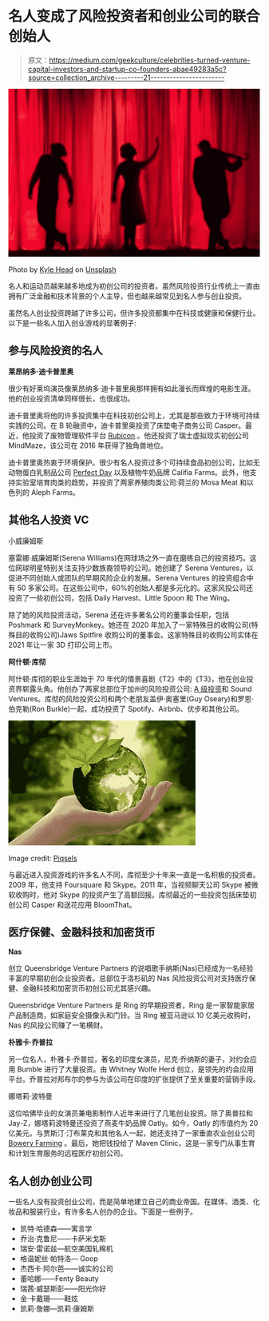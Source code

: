# 名人变成了风险投资者和创业公司的联合创始人

> 原文：<https://medium.com/geekculture/celebrities-turned-venture-capital-investors-and-startup-co-founders-abae49283a5c?source=collection_archive---------21----------------------->

![](img/f50fd19cec94edb2133870f3b0bc0b60.png)

Photo by [Kyle Head](https://unsplash.com/@kyleunderscorehead?utm_source=unsplash&utm_medium=referral&utm_content=creditCopyText) on [Unsplash](https://unsplash.com/collections/90753435/celebrities-?utm_source=unsplash&utm_medium=referral&utm_content=creditCopyText)

名人和运动员越来越多地成为初创公司的投资者。虽然风险投资行业传统上一直由拥有广泛金融和技术背景的个人主导，但也越来越常见到名人参与创业投资。

虽然名人创业投资跨越了许多公司，但许多投资都集中在科技或健康和保健行业。以下是一些名人加入创业游戏的显著例子:

## **参与风险投资的名人**

**莱昂纳多·迪卡普里奥**

很少有好莱坞演员像莱昂纳多·迪卡普里奥那样拥有如此漫长而辉煌的电影生涯。他的创业投资清单同样很长，也很成功。

迪卡普里奥将他的许多投资集中在科技初创公司上，尤其是那些致力于环境可持续实践的公司。在 B 轮融资中，迪卡普里奥投资了床垫电子商务公司 Casper。最近，他投资了废物管理软件平台 [Rubicon](https://carpenterwellington.com/post/waste-management-recycling-company-rubicon-go-publicrecycling-waste-management-company-rubicon-go-public/) 。他还投资了瑞士虚拟现实初创公司 MindMaze，该公司在 2016 年获得了独角兽地位。

迪卡普里奥热衷于环境保护。很少有名人投资过多个可持续食品初创公司，比如无动物蛋白乳制品公司 [Perfect Day](https://carpenterwellington.com/post/animal-free-dairy-products-startup-perfect-day-ipoanimal-free-dairy-products-perfect-day-ipo/) 以及植物牛奶品牌 Califia Farms。此外，他支持实验室培育肉类的趋势，并投资了两家养殖肉类公司:荷兰的 Mosa Meat 和以色列的 Aleph Farms。

## **其他名人投资 VC**

小威廉姆斯

塞雷娜·威廉姆斯(Serena Williams)在网球场之外一直在磨练自己的投资技巧。这位网球明星特别关注支持少数族裔领导的公司。她创建了 Serena Ventures，以促进不同创始人或团队的早期风险企业的发展。Serena Ventures 的投资组合中有 50 多家公司。在这些公司中，60%的创始人都是多元化的。这家风投公司还投资了一些初创公司，包括 Daily Harvest、Little Spoon 和 The Wing。

除了她的风险投资活动，Serena 还在许多著名公司的董事会任职，包括 Poshmark 和 SurveyMonkey。她还在 2020 年加入了一家特殊目的收购公司(特殊目的收购公司)Jaws Spitfire 收购公司的董事会。这家特殊目的收购公司实体在 2021 年让一家 3D 打印公司上市。

**阿什顿·库彻**

阿什顿·库彻的职业生涯始于 70 年代的情景喜剧《T2》中的《T3》，他在创业投资界崭露头角。他创办了两家总部位于加州的风险投资公司: [A 级投资](http://www.agradeinvestments.com/)和 Sound Ventures。库彻的风险投资公司和两个老朋友盖伊·奥塞里(Guy Oseary)和罗恩·伯克勒(Ron Burkle)一起，成功投资了 Spotify、Airbnb、优步和其他公司。

![](img/f19a72c68d9656912cf1c73c8c84e4ff.png)

Image credit: [Piqsels](https://www.piqsels.com/en/public-domain-photo-sgafn)

与最近进入投资游戏的许多名人不同，库彻至少十年来一直是一名积极的投资者。2009 年，他支持 Foursquare 和 Skype。2011 年，当视频聊天公司 Skype 被微软收购时，他对 Skype 的投资产生了高额回报。库彻最近的一些投资包括床垫初创公司 Casper 和送花应用 BloomThat。

## 医疗保健、金融科技和加密货币

**Nas**

创立 Queensbridge Venture Partners 的说唱歌手纳斯(Nas)已经成为一名经验丰富的早期初创企业投资者。总部位于洛杉矶的 Nas 风险投资公司对支持医疗保健、金融科技和加密货币初创公司尤其感兴趣。

Queensbridge Venture Partners 是 Ring 的早期投资者，Ring 是一家智能家居产品制造商，如家庭安全摄像头和门铃。当 Ring 被亚马逊以 10 亿美元收购时，Nas 的风投公司赚了一笔横财。

**朴雅卡·乔普拉**

另一位名人，朴雅卡·乔普拉，著名的印度女演员，尼克·乔纳斯的妻子，对约会应用 Bumble 进行了大量投资。由 Whitney Wolfe Herd 创立，是领先的约会应用平台。乔普拉对邦布尔的参与为该公司在印度的扩张提供了至关重要的营销手段。

娜塔莉·波特曼

这位哈佛毕业的女演员兼电影制作人近年来进行了几笔创业投资。除了奥普拉和 Jay-Z，娜塔莉波特曼还投资了燕麦牛奶品牌 Oatly。如今，Oatly 的市值约为 20 亿美元。与贾斯汀·汀布莱克和其他名人一起，她还支持了一家垂直农业创业公司 [Bowery Farming](https://carpenterwellington.com/post/bowery-farming-caters-demand-sustainable-produce/) 。最后，她把钱投给了 Maven Clinic，这是一家专门从事生育和计划生育服务的远程医疗初创公司。

## **名人创办创业公司**

一些名人没有投资创业公司，而是简单地建立自己的商业帝国。在媒体、酒类、化妆品和服装行业，有许多名人创办的企业。下面是一些例子。

*   凯特·哈德森——寓言学
*   乔治·克鲁尼——卡萨米戈斯
*   瑞安·雷诺兹—航空美国轧棉机
*   格温妮丝·帕特洛— Goop
*   杰西卡·阿尔芭——诚实的公司
*   蕾哈娜——Fenty Beauty
*   瑞茜·威瑟斯彭——阳光你好
*   金·卡戴珊——鞋炫
*   凯莉·詹娜—凯莉·康姆斯